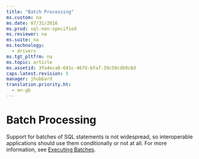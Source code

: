 ```yaml
---
title: "Batch Processing"
ms.custom: na
ms.date: 07/31/2016
ms.prod: sql-non-specified
ms.reviewer: na
ms.suite: na
ms.technology: 
  - drivers
ms.tgt_pltfrm: na
ms.topic: article
ms.assetid: 3fa4eca8-691c-467d-bfa7-39c59cdb9c8d
caps.latest.revision: 5
manager: jhubbard
translation.priority.ht: 
  - en-gb
---
```

# Batch Processing
Support for batches of SQL statements is not widespread, so interoperable applications should use them conditionally or not at all. For more information, see [Executing Batches](../content/Executing-Batches.md).